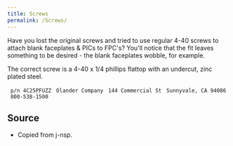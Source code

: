 ```yaml
---
title: Screws
permalink: /Screws/
---
```


Have you lost the original screws and tried to use regular 4-40 screws to attach blank faceplates & PICs to FPC's? You'll notice that the fit leaves something to be desired - the blank faceplates wobble, for example.

The correct screw is a 4-40 x 1/4 phillips flattop with an undercut, zinc plated steel.

` p/n 4C25PFUZZ`
` Olander Company`
` 144 Commercial St`
` Sunnyvale, CA 94086`
` 800-538-1500`

Source
------

-   Copied from j-nsp.
